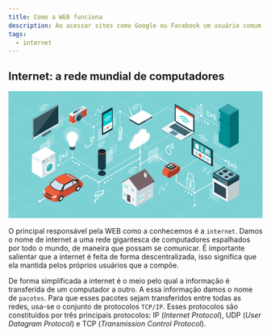 ```yaml
---
title: Como a WEB funciona
description: Ao acessar sites como Google ou Facebook um usuário comum não tem noção do que acontece, ele apenas quer que a página carregue. E o mais rápido possível! Nesse artigo vamos conhecer um pouco sobre esse processo. 
tags:
  - internet
---
```




## Internet: a rede mundial de computadores

![internet image]

O principal responsável pela WEB como a conhecemos é a `internet`. Damos o nome de internet a uma rede gigantesca de computadores espalhados por todo o mundo, de maneira que possam se comunicar. É importante salientar que a internet é feita de forma descentralizada, isso significa que ela mantida pelos próprios usuários que a compõe.

De forma simplificada a internet é o meio pelo qual a informação é transferida de um computador a outro. A essa informação damos o nome de `pacotes`. Para que esses pacotes sejam transferidos entre todas as redes, usa-se o conjunto de protocolos `TCP/IP`. Esses protocolos são constituídos por três principais protocolos: IP (_Internet Protocol_), UDP (_User Datagram Protocol_) e TCP (_Transmission Control Protocol_).


<!-- image section -->
[internet image]: internet.jpg